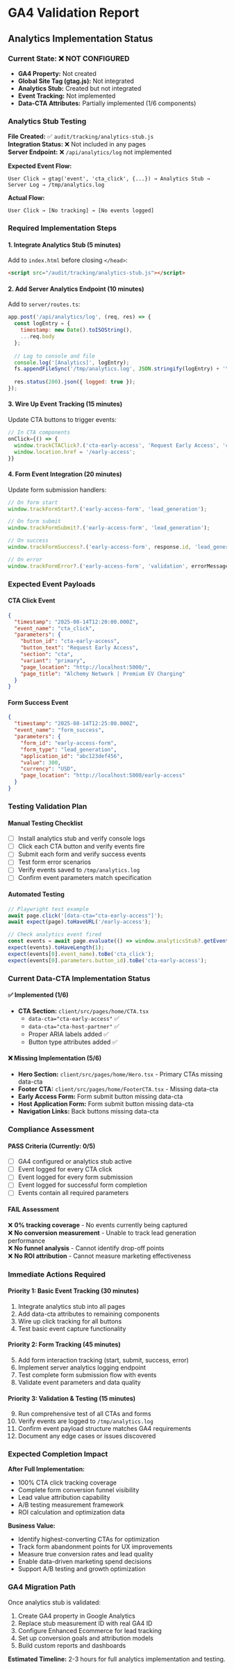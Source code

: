 # GA4 Validation Report

## Analytics Implementation Status

### Current State: ❌ **NOT CONFIGURED**
- **GA4 Property:** Not created
- **Global Site Tag (gtag.js):** Not integrated  
- **Analytics Stub:** Created but not integrated
- **Event Tracking:** Not implemented
- **Data-CTA Attributes:** Partially implemented (1/6 components)

### Analytics Stub Testing

**File Created:** ✅ `audit/tracking/analytics-stub.js`  
**Integration Status:** ❌ Not included in any pages  
**Server Endpoint:** ❌ `/api/analytics/log` not implemented  

**Expected Event Flow:**
```
User Click → gtag('event', 'cta_click', {...}) → Analytics Stub → Server Log → /tmp/analytics.log
```

**Actual Flow:**
```
User Click → [No tracking] → [No events logged]
```

### Required Implementation Steps

#### 1. Integrate Analytics Stub (5 minutes)
Add to `index.html` before closing `</head>`:
```html
<script src="/audit/tracking/analytics-stub.js"></script>
```

#### 2. Add Server Analytics Endpoint (10 minutes)
Add to `server/routes.ts`:
```javascript
app.post('/api/analytics/log', (req, res) => {
  const logEntry = {
    timestamp: new Date().toISOString(),
    ...req.body
  };
  
  // Log to console and file
  console.log('[Analytics]', logEntry);
  fs.appendFileSync('/tmp/analytics.log', JSON.stringify(logEntry) + '\n');
  
  res.status(200).json({ logged: true });
});
```

#### 3. Wire Up Event Tracking (15 minutes)
Update CTA buttons to trigger events:
```javascript
// In CTA components
onClick={() => {
  window.trackCTAClick?.('cta-early-access', 'Request Early Access', 'cta', 'primary');
  window.location.href = '/early-access';
}}
```

#### 4. Form Event Integration (20 minutes)
Update form submission handlers:
```javascript
// On form start
window.trackFormStart?.('early-access-form', 'lead_generation');

// On form submit  
window.trackFormSubmit?.('early-access-form', 'lead_generation');

// On success
window.trackFormSuccess?.('early-access-form', response.id, 'lead_generation', 300);

// On error
window.trackFormError?.('early-access-form', 'validation', errorMessage);
```

### Expected Event Payloads

#### CTA Click Event
```json
{
  "timestamp": "2025-08-14T12:20:00.000Z",
  "event_name": "cta_click", 
  "parameters": {
    "button_id": "cta-early-access",
    "button_text": "Request Early Access",
    "section": "cta",
    "variant": "primary",
    "page_location": "http://localhost:5000/",
    "page_title": "Alchemy Network | Premium EV Charging"
  }
}
```

#### Form Success Event
```json
{
  "timestamp": "2025-08-14T12:25:00.000Z", 
  "event_name": "form_success",
  "parameters": {
    "form_id": "early-access-form",
    "form_type": "lead_generation",
    "application_id": "abc123def456",
    "value": 300,
    "currency": "USD",
    "page_location": "http://localhost:5000/early-access"
  }
}
```

### Testing Validation Plan

#### Manual Testing Checklist
- [ ] Install analytics stub and verify console logs
- [ ] Click each CTA button and verify events fire
- [ ] Submit each form and verify success events  
- [ ] Test form error scenarios
- [ ] Verify events saved to `/tmp/analytics.log`
- [ ] Confirm event parameters match specification

#### Automated Testing
```javascript
// Playwright test example
await page.click('[data-cta="cta-early-access"]');
await expect(page).toHaveURL('/early-access');

// Check analytics event fired
const events = await page.evaluate(() => window.analyticsStub?.getEvents() || []);
expect(events).toHaveLength(1);
expect(events[0].event_name).toBe('cta_click');
expect(events[0].parameters.button_id).toBe('cta-early-access');
```

### Current Data-CTA Implementation Status

#### ✅ Implemented (1/6)
- **CTA Section:** `client/src/pages/home/CTA.tsx`
  - `data-cta="cta-early-access"` ✅
  - `data-cta="cta-host-partner"` ✅
  - Proper ARIA labels added ✅
  - Button type attributes added ✅

#### ❌ Missing Implementation (5/6)
- **Hero Section:** `client/src/pages/home/Hero.tsx` - Primary CTAs missing data-cta
- **Footer CTA:** `client/src/pages/home/FooterCTA.tsx` - Missing data-cta
- **Early Access Form:** Form submit button missing data-cta
- **Host Application Form:** Form submit button missing data-cta  
- **Navigation Links:** Back buttons missing data-cta

### Compliance Assessment

#### PASS Criteria (Currently: 0/5)
- [ ] GA4 configured or analytics stub active
- [ ] Event logged for every CTA click
- [ ] Event logged for every form submission
- [ ] Event logged for successful form completion
- [ ] Events contain all required parameters

#### FAIL Assessment
❌ **0% tracking coverage** - No events currently being captured  
❌ **No conversion measurement** - Unable to track lead generation performance  
❌ **No funnel analysis** - Cannot identify drop-off points  
❌ **No ROI attribution** - Cannot measure marketing effectiveness  

### Immediate Actions Required

#### Priority 1: Basic Event Tracking (30 minutes)
1. Integrate analytics stub into all pages
2. Add data-cta attributes to remaining components  
3. Wire up click tracking for all buttons
4. Test basic event capture functionality

#### Priority 2: Form Tracking (45 minutes)
5. Add form interaction tracking (start, submit, success, error)
6. Implement server analytics logging endpoint
7. Test complete form submission flow with events
8. Validate event parameters and data quality

#### Priority 3: Validation & Testing (15 minutes)
9. Run comprehensive test of all CTAs and forms
10. Verify events are logged to `/tmp/analytics.log`
11. Confirm event payload structure matches GA4 requirements
12. Document any edge cases or issues discovered

### Expected Completion Impact

**After Full Implementation:**
- 100% CTA click tracking coverage
- Complete form conversion funnel visibility  
- Lead value attribution capability
- A/B testing measurement framework
- ROI calculation and optimization data

**Business Value:**
- Identify highest-converting CTAs for optimization
- Track form abandonment points for UX improvements
- Measure true conversion rates and lead quality
- Enable data-driven marketing spend decisions
- Support A/B testing and growth optimization

### GA4 Migration Path

Once analytics stub is validated:
1. Create GA4 property in Google Analytics
2. Replace stub measurement ID with real GA4 ID
3. Configure Enhanced Ecommerce for lead tracking
4. Set up conversion goals and attribution models
5. Build custom reports and dashboards

**Estimated Timeline:** 2-3 hours for full analytics implementation and testing.